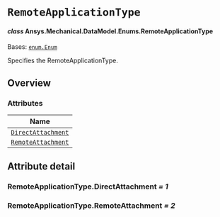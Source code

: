 # `RemoteApplicationType`

<a id="ansys.mechanical.stubs.v241.Ansys.Mechanical.DataModel.Enums.RemoteApplicationType"></a>

#### *class* Ansys.Mechanical.DataModel.Enums.RemoteApplicationType

Bases: [`enum.Enum`](https://docs.python.org/3/library/enum.html#enum.Enum)

Specifies the RemoteApplicationType.

<!-- !! processed by numpydoc !! -->

<a id="overview"></a>

## Overview

### Attributes

| Name |
| ----------------------------------------------------------------- |
| [`DirectAttachment`](#RemoteApplicationType.DirectAttachment) |
| [`RemoteAttachment`](#RemoteApplicationType.RemoteAttachment) |

<a id="attribute-detail"></a>

## Attribute detail

<a id="RemoteApplicationType.DirectAttachment"></a>

### RemoteApplicationType.DirectAttachment *= 1*

<a id="RemoteApplicationType.RemoteAttachment"></a>

### RemoteApplicationType.RemoteAttachment *= 2*


